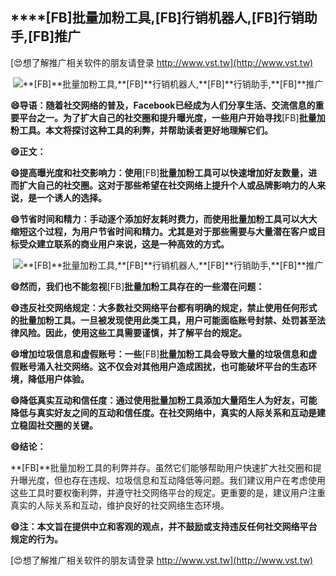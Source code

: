 ## ****[FB]**批量加粉工具,**[FB]**行销机器人,**[FB]**行销助手,**[FB]**推广**

[😍想了解推广相关软件的朋友请登录 http://www.vst.tw](http://www.vst.tw)

 <center><img src="https://vst.tw/MP4/tuiguang/png/3.png" alt="**[FB]**批量加粉工具,**[FB]**行销机器人,**[FB]**行销助手,**[FB]**推广"></center>

**😄导语：随着社交网络的普及，Facebook已经成为人们分享生活、交流信息的重要平台之一。为了扩大自己的社交圈和提升曝光度，一些用户开始寻找**[FB]**批量加粉工具。本文将探讨这种工具的利弊，并帮助读者更好地理解它们。**

**😄正文：**

**😄提高曝光度和社交影响力：使用**[FB]**批量加粉工具可以快速增加好友数量，进而扩大自己的社交圈。这对于那些希望在社交网络上提升个人或品牌影响力的人来说，是一个诱人的选择。**

**😄节省时间和精力：手动逐个添加好友耗时费力，而使用批量加粉工具可以大大缩短这个过程，为用户节省时间和精力。尤其是对于那些需要与大量潜在客户或目标受众建立联系的商业用户来说，这是一种高效的方式。**

 <center><img src="https://vst.tw/MP4/tuiguang/png/8.png" alt="**[FB]**批量加粉工具,**[FB]**行销机器人,**[FB]**行销助手,**[FB]**推广"></center>

**😄然而，我们也不能忽视**[FB]**批量加粉工具存在的一些潜在问题：**

**😄违反社交网络规定：大多数社交网络平台都有明确的规定，禁止使用任何形式的批量加粉工具。一旦被发现使用此类工具，用户可能面临账号封禁、处罚甚至法律风险。因此，使用这些工具需要谨慎，并了解平台的规定。**

**😄增加垃圾信息和虚假账号：一些**[FB]**批量加粉工具会导致大量的垃圾信息和虚假账号涌入社交网络。这不仅会对其他用户造成困扰，也可能破坏平台的生态环境，降低用户体验。**

**😄降低真实互动和信任度：通过使用批量加粉工具添加大量陌生人为好友，可能降低与真实好友之间的互动和信任度。在社交网络中，真实的人际关系和互动是建立稳固社交圈的关键。**

**😄结论：**

**[FB]**批量加粉工具的利弊并存。虽然它们能够帮助用户快速扩大社交圈和提升曝光度，但也存在违规、垃圾信息和互动降低等问题。我们建议用户在考虑使用这些工具时要权衡利弊，并遵守社交网络平台的规定。更重要的是，建议用户注重真实的人际关系和互动，维护良好的社交网络生态环境。

**😄注：本文旨在提供中立和客观的观点，并不鼓励或支持违反任何社交网络平台规定的行为。**

[😍想了解推广相关软件的朋友请登录 http://www.vst.tw](http://www.vst.tw)




